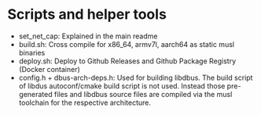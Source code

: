 # Scripts and helper tools

* set_net_cap: Explained in the main readme
* build.sh: Cross compile for x86_64, armv7l, aarch64 as static musl binaries
* deploy.sh: Deploy to Github Releases and Github Package Registry (Docker container)
* config.h + dbus-arch-deps.h: Used for building libdbus. 
  The build script of libdus autoconf/cmake build script is not used.
  Instead those pre-generated files and libdbus source files are compiled
  via the musl toolchain for the respective architecture.
  